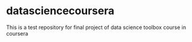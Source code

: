 # datasciencecoursera
This is a test repository for final project of data science toolbox course in coursera
